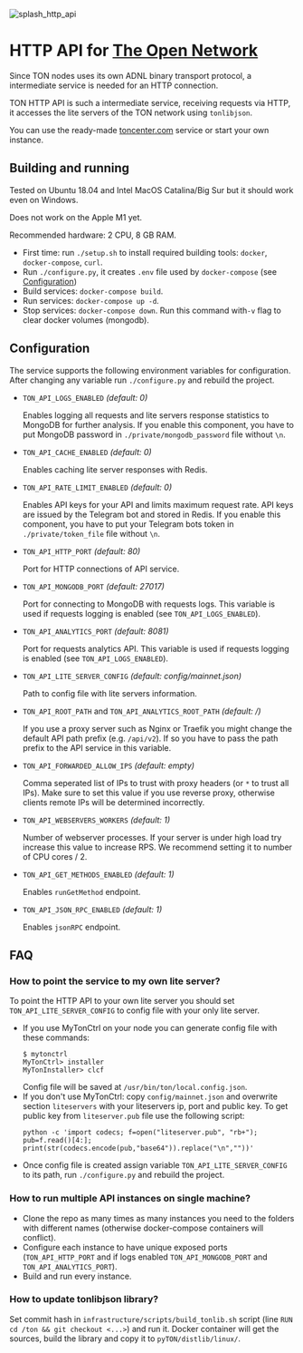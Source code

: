 ![splash_http_api](https://user-images.githubusercontent.com/1449561/154847286-989a6c51-1615-45e1-b40f-aec7c13014fa.png)

# HTTP API for [The Open Network](https://ton.org)

Since TON nodes uses its own ADNL binary transport protocol, a intermediate service is needed for an HTTP connection.

TON HTTP API is such a intermediate service, receiving requests via HTTP, it accesses the lite servers of the TON network using `tonlibjson`.

You can use the ready-made [toncenter.com](https://toncenter.com) service or start your own instance.

## Building and running

Tested on Ubuntu 18.04 and Intel MacOS Catalina/Big Sur but it should work even on Windows.

Does not work on the Apple M1 yet.

Recommended hardware: 2 CPU, 8 GB RAM.

  - First time: run `./setup.sh` to install required building tools: `docker`, `docker-compose`, `curl`.
  - Run `./configure.py`, it creates `.env` file used by `docker-compose` (see [Configuration](#Configuration))
  - Build services: `docker-compose build`.
  - Run services: `docker-compose up -d`.
  - Stop services: `docker-compose down`. Run this command with`-v` flag to clear docker volumes (mongodb).

## Configuration
The service supports the following environment variables for configuration. After changing any variable run `./configure.py` and rebuild the project.

- `TON_API_LOGS_ENABLED` *(default: 0)*

    Enables logging all requests and lite servers response statistics to MongoDB for further analysis. If you enable this component, you have to put MongoDB password in `./private/mongodb_password` file without `\n`.

- `TON_API_CACHE_ENABLED` *(default: 0)*

    Enables caching lite server responses with Redis.

- `TON_API_RATE_LIMIT_ENABLED` *(default: 0)*

    Enables API keys for your API and limits maximum request rate. API keys are issued by the Telegram bot and stored in Redis. If you enable this component, you have to put your Telegram bots token in `./private/token_file` file without `\n`.

- `TON_API_HTTP_PORT` *(default: 80)*

    Port for HTTP connections of API service.

- `TON_API_MONGODB_PORT` *(default: 27017)*

    Port for connecting to MongoDB with requests logs. This variable is used if requests logging is enabled (see `TON_API_LOGS_ENABLED`).

- `TON_API_ANALYTICS_PORT` *(default: 8081)*

    Port for requests analytics API. This variable is used if requests logging is enabled (see `TON_API_LOGS_ENABLED`).

- `TON_API_LITE_SERVER_CONFIG` *(default: config/mainnet.json)*

    Path to config file with lite servers information.

- `TON_API_ROOT_PATH` and `TON_API_ANALYTICS_ROOT_PATH` *(default: /)*

    If you use a proxy server such as Nginx or Traefik you might change the default API path prefix (e.g. `/api/v2`). If so you have to pass the path prefix to the API service in this variable.

- `TON_API_FORWARDED_ALLOW_IPS` *(default: empty)*

    Comma seperated list of IPs to trust with proxy headers (or `*` to trust all IPs). Make sure to set this value if you use reverse proxy, otherwise clients remote IPs will be determined incorrectly.

- `TON_API_WEBSERVERS_WORKERS` *(default: 1)*

    Number of webserver processes. If your server is under high load try increase this value to increase RPS. We recommend setting it to number of CPU cores / 2.

- `TON_API_GET_METHODS_ENABLED` *(default: 1)*

    Enables `runGetMethod` endpoint.

- `TON_API_JSON_RPC_ENABLED` *(default: 1)*

    Enables `jsonRPC` endpoint.

## FAQ
### How to point the service to my own lite server?

To point the HTTP API to your own lite server you should set `TON_API_LITE_SERVER_CONFIG` to config file with your only lite server.

- If you use MyTonCtrl on your node you can generate config file with these commands: 
    ```
    $ mytonctrl
    MyTonCtrl> installer
    MyTonInstaller> clcf
    ```
    Config file will be saved at `/usr/bin/ton/local.config.json`.
- If you don't use MyTonCtrl: copy `config/mainnet.json` and overwrite section `liteservers` with your liteservers ip, port and public key. To get public key from `liteserver.pub` file use the following script:
    ```
    python -c 'import codecs; f=open("liteserver.pub", "rb+"); pub=f.read()[4:]; print(str(codecs.encode(pub,"base64")).replace("\n",""))'
    ```
- Once config file is created assign variable `TON_API_LITE_SERVER_CONFIG` to its path, run `./configure.py` and rebuild the project.

### How to run multiple API instances on single machine?

- Clone the repo as many times as many instances you need to the folders with different names (otherwise docker-compose containers will conflict). 
- Configure each instance to have unique exposed ports (`TON_API_HTTP_PORT` and if logs enabled `TON_API_MONGODB_PORT` and `TON_API_ANALYTICS_PORT`).
- Build and run every instance. 

### How to update tonlibjson library?

Set commit hash in `infrastructure/scripts/build_tonlib.sh` script (line `RUN cd /ton && git checkout <...>`) and run it. Docker container will get the sources, build the library and copy it to `pyTON/distlib/linux/`.
